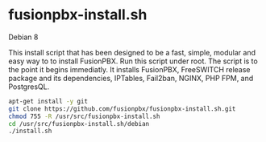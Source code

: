 # fusionpbx-install.sh

Debian 8

This install script that has been designed to be a fast, simple, modular and easy way to to install FusionPBX. Run this script under root. The script is to the point it begins immediatly. It installs FusionPBX, FreeSWITCH release package and its dependencies, IPTables, Fail2ban, NGINX, PHP FPM, and PostgresQL.

```bash
apt-get install -y git
git clone https://github.com/fusionpbx/fusionpbx-install.sh.git
chmod 755 -R /usr/src/fusionpbx-install.sh
cd /usr/src/fusionpbx-install.sh/debian
./install.sh
```
